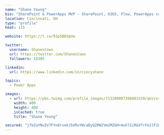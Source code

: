 ```yaml
---
name: "Shane Young"
bio: "SharePoint & PowerApps MVP - SharePoint, O365, Flow, PowerApps consulting? @PowerApps911 | Pure Snark? You found it."
location: Cincinnati, OH
type: "profile"
heat: 115

website: https://t.co/91p5BQ3pUe

twitter:
  username: ShanesCows
  url: https://twitter.com/ShanesCows
  followers: 18385

linkedin:
  url: https://www.linkedin.com/in/cincyshane

topics:
  - Power Apps

images:
  - url: https://pbs.twimg.com/profile_images/713100007398883329/qUzvsvQ3_400x400.jpg
    width: 400
    height: 400
    isCached: true
    title: "Shane Young"

secured: "j7bZaYNuIV7FYn8rvekJ5XRoYWcaDyQ2RW2Vm2MZGH+AuklSiRGXfrFe1lF18W190atduOXCg3ljzYF1BR0tJoPxSrkBgrKgez+Jradg49QdzH+XAGj5OG1VD3Pas9AHdaICHry5V4V8I3dm63SC230xHapV7u/+LlOwSFW3LilvoRRFzXpcmH00wR7kKx1Aj2o8UJQEaZ8/AbWg0WcgNiDJUR9mD+mYjWvTm0JkO+iKG9Oigv7XI031UovtQ4P1giUUeiNVd9VC+2MYV8ErX7qBFyTq1dX0b91Twp+XgKI49LPUCthE05vsAGnwxIMtJ9VeAhRxgeLKzJW5XvH+jButNDAomBSt5mJVcMeXHkxUPsFcS6RP38Pilev1FORocWWB8U479VH1xy8rCEHmMkJ+5wWZVZ1Eq7aU+ErGWlA=;VDp+PDqaRhMlFaiwqyz67w=="
---
```


